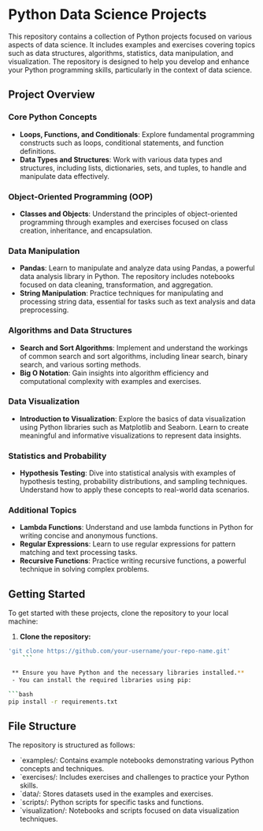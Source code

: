 # Python Data Science Projects
This repository contains a collection of Python projects focused on various aspects of data science. It includes examples and exercises covering topics such as data structures, algorithms, statistics, data manipulation, and visualization. The repository is designed to help you develop and enhance your Python programming skills, particularly in the context of data science.

## Project Overview

### Core Python Concepts
- **Loops, Functions, and Conditionals**: Explore fundamental programming constructs such as loops, conditional statements, and function definitions.
- **Data Types and Structures**: Work with various data types and structures, including lists, dictionaries, sets, and tuples, to handle and manipulate data effectively.

### Object-Oriented Programming (OOP)
- **Classes and Objects**: Understand the principles of object-oriented programming through examples and exercises focused on class creation, inheritance, and encapsulation.

### Data Manipulation
- **Pandas**: Learn to manipulate and analyze data using Pandas, a powerful data analysis library in Python. The repository includes notebooks focused on data cleaning, transformation, and aggregation.
- **String Manipulation**: Practice techniques for manipulating and processing string data, essential for tasks such as text analysis and data preprocessing.

### Algorithms and Data Structures
- **Search and Sort Algorithms**: Implement and understand the workings of common search and sort algorithms, including linear search, binary search, and various sorting methods.
- **Big O Notation**: Gain insights into algorithm efficiency and computational complexity with examples and exercises.

### Data Visualization
- **Introduction to Visualization**: Explore the basics of data visualization using Python libraries such as Matplotlib and Seaborn. Learn to create meaningful and informative visualizations to represent data insights.

### Statistics and Probability
- **Hypothesis Testing**: Dive into statistical analysis with examples of hypothesis testing, probability distributions, and sampling techniques. Understand how to apply these concepts to real-world data scenarios.

### Additional Topics
- **Lambda Functions**: Understand and use lambda functions in Python for writing concise and anonymous functions.
- **Regular Expressions**: Learn to use regular expressions for pattern matching and text processing tasks.
- **Recursive Functions**: Practice writing recursive functions, a powerful technique in solving complex problems.

## Getting Started
To get started with these projects, clone the repository to your local machine:

1. **Clone the repository:**

```bash
'git clone https://github.com/your-username/your-repo-name.git'
    ```

 ** Ensure you have Python and the necessary libraries installed.**
 - You can install the required libraries using pip:

```bash
pip install -r requirements.txt
```


## File Structure
The repository is structured as follows:

- `examples/: Contains example notebooks demonstrating various Python concepts and techniques.
- `exercises/: Includes exercises and challenges to practice your Python skills.
- `data/: Stores datasets used in the examples and exercises.
- `scripts/: Python scripts for specific tasks and functions.
- `visualization/: Notebooks and scripts focused on data visualization techniques.